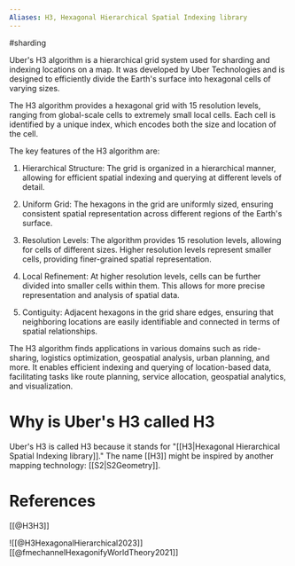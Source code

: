 ```yaml
---
Aliases: H3, Hexagonal Hierarchical Spatial Indexing library
---
```

#sharding

Uber's H3 algorithm is a hierarchical grid system used for sharding and indexing locations on a map. It was developed by Uber Technologies and is designed to efficiently divide the Earth's surface into hexagonal cells of varying sizes.

The H3 algorithm provides a hexagonal grid with 15 resolution levels, ranging from global-scale cells to extremely small local cells. Each cell is identified by a unique index, which encodes both the size and location of the cell.

The key features of the H3 algorithm are:

1. Hierarchical Structure: The grid is organized in a hierarchical manner, allowing for efficient spatial indexing and querying at different levels of detail.

2. Uniform Grid: The hexagons in the grid are uniformly sized, ensuring consistent spatial representation across different regions of the Earth's surface.

3. Resolution Levels: The algorithm provides 15 resolution levels, allowing for cells of different sizes. Higher resolution levels represent smaller cells, providing finer-grained spatial representation.

4. Local Refinement: At higher resolution levels, cells can be further divided into smaller cells within them. This allows for more precise representation and analysis of spatial data.

5. Contiguity: Adjacent hexagons in the grid share edges, ensuring that neighboring locations are easily identifiable and connected in terms of spatial relationships.

The H3 algorithm finds applications in various domains such as ride-sharing, logistics optimization, geospatial analysis, urban planning, and more. It enables efficient indexing and querying of location-based data, facilitating tasks like route planning, service allocation, geospatial analytics, and visualization.

# Why is Uber's H3 called H3

Uber's H3 is called H3 because it stands for "[[H3|Hexagonal Hierarchical Spatial Indexing library]]." The name [[H3]] might be inspired by another mapping technology: [[S2|S2Geometry]].

# References

[[@H3H3]]

![[@H3HexagonalHierarchical2023]]
[[@fmechannelHexagonifyWorldTheory2021]]
